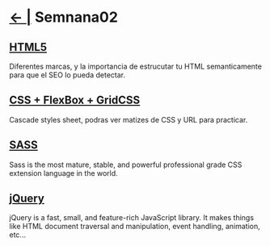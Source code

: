 
# [← |](https://github.com/VGamezz19/skylab-curso/blob/dev/course/) Semnana02

## [HTML5](https://github.com/VGamezz19/skylab-curso/tree/dev/course/semana02/readme/HTML.MD)

Diferentes marcas, y la importancia de estrucutar tu HTML semanticamente para que el SEO lo pueda detectar.

## [CSS + FlexBox + GridCSS](https://github.com/VGamezz19/skylab-curso/tree/dev/course/semana02/readme/CSS.MD)

Cascade styles sheet, podras ver matizes de CSS y URL para practicar.

## [SASS](https://github.com/VGamezz19/skylab-curso/tree/dev/course/semana02/readme/SASS.MD)

Sass is the most mature, stable, and powerful professional grade CSS extension language in the world.

## [jQuery](https://github.com/VGamezz19/skylab-curso/tree/dev/course/semana02/readme/JQUERY.MD)

jQuery is a fast, small, and feature-rich JavaScript library. It makes things like HTML document traversal and manipulation, event handling, animation, etc...